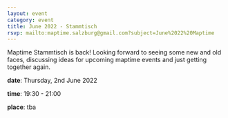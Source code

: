 ```yaml
---
layout: event
category: event
title: June 2022 - Stammtisch
rsvp: mailto:maptime.salzburg@gmail.com?subject=June%2022%20Maptime
---
```


Maptime Stammtisch is back! Looking forward to seeing some new and old faces, discussing ideas for upcoming maptime events and just getting together again.

**date**: Thursday, 2nd June 2022

**time**: 19:30 - 21:00

**place**: tba
